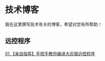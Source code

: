 # 技术博客

我在这里撰写技术有关的博客，希望对您有所帮助！

## 远控程序

[01.【亲自指挥】手把手教你编译大灰狼远控程序](./远控程序/01.【亲自指挥】手把手教你编译大灰狼远控程序.md)
